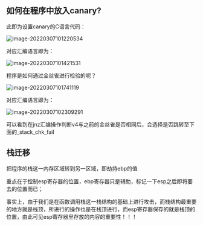 ## 如何在程序中放入canary?



此即为设置canary的C语言代码：

![image-20220307101220534](C:\Users\赵睿智\AppData\Roaming\Typora\typora-user-images\image-20220307101220534.png)

对应汇编语言即为：

![image-20220307101421531](C:\Users\赵睿智\AppData\Roaming\Typora\typora-user-images\image-20220307101421531.png)

程序是如何通过金丝雀进行检验的呢？

![image-20220307101741119](C:\Users\赵睿智\AppData\Roaming\Typora\typora-user-images\image-20220307101741119.png)

对应汇编语言即为：

![image-20220307102309291](C:\Users\赵睿智\AppData\Roaming\Typora\typora-user-images\image-20220307102309291.png)

可以看到在jnz汇编操作判断v4与之前的金丝雀是否相同后，会选择是否跳转至下面的_stack_chk_fail



## 栈迁移

把程序的栈这一内存区域转到另一区域，即劫持ebp的值

重点在于控制esp寄存器的位置，ebp寄存器只是辅助，标记一下esp之后即将要去的位置而已；

事实上，由于我们是在函数调用栈这一栈结构的基础上进行攻击，而栈结构最重要的地方就是栈顶，所进行的操作也是在栈顶进行，而esp寄存器保存的就是栈顶的位置，由此可见esp寄存器里存放的内容的重要性！！！